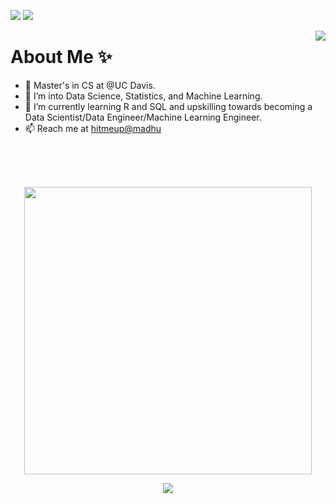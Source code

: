 

<p align = "center">

  <a href = "https://www.linkedin.com/in/vmadhuuu/" target = "_blank"><img src = "https://img.shields.io/badge/-vmadhuuu-blue?style=flat-square&logo=Linkedin&logoColor=white&link=https://www.linkedin.com/in/vmadhuuu/" /></a>
<img src = "https://komarev.com/ghpvc/?username=vmadhuuu&color=040336 " />
</p>
<img align="right" src="https://github-readme-streak-stats.herokuapp.com/?user=vmadhuuu&theme=nightowl&border_radius=20" />
<h1>About Me ✨</h1>

- 👋 Master's in CS at @UC Davis.
- 👀 I’m into Data Science, Statistics, and Machine Learning.
- 🌱 I’m currently learning R and SQL and upskilling towards becoming a Data Scientist/Data Engineer/Machine Learning Engineer.
- 📫 Reach me at <a href = "https://madhuu.dev/" target = "_blank">hitmeup@madhu</a>

 
 <br> <br> <br>
<p align = "center">
  <img align="center" src="https://github-readme-stats.vercel.app/api?username=vmadhuuu&theme=nightowl&count_private=true&include_all_commits=true&border_radius=20&show_icons=true&custom_title=%20Madhumitha%27s%20GitHub%20Stats%20" width="460" />
</p>
<p align = "center">
   <img align="center" src="https://github-readme-stats.vercel.app/api/top-langs/?username=vmadhuuu&theme=nightowl&layout=compact&langs_count=16&border_radius=20&count_private=true&include_all_commits=true&custom_title=%20Most%20Used%20Languages%20By%20Me" />
</p>

<!---
vmadhuuu/vmadhuuu is a ✨ special ✨ repository because its `README.md` (this file) appears on your GitHub profile.
You can click the Preview link to take a look at your changes.
--->
